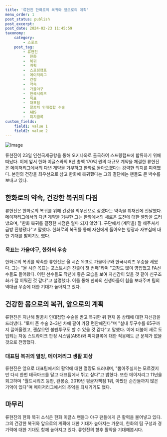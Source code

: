 ```yaml
---
title: '류현진 한화로의 복귀와 앞으로의 계획'
menu_order: 1
post_status: publish
post_excerpt: 
post_date: 2024-02-23 11:45:59
taxonomy:
    category:
        - 스포츠
    post_tag:
        - 류현진
        -  한화
        -  복귀
        -  계획
        -  스프링캠프
        -  메이저리그
        -  건강
        -  약속
        -  가을야구
        -  한국시리즈
        -  목표
        -  대표팀
        -  팔꿈치 인대접합 수술
        -  ABS
        -  피치클록
custom_fields:
    field1: value 1
    field2: value 2
---
```


![Image](https://imgnews.pstatic.net/image/469/2024/02/23/0000786974_001_20240223084505770.jpg?type=w647)

류현진이 23일 인천국제공항을 통해 오키나와로 출국하여 스프링캠프에 합류하기 위해 떠났다. 이에 앞서 한화 이글스와의 8년 총액 170억 원의 대규모 계약을 체결한 류현진은 메이저리그에서의 다년 계약을 거부하고 한화로 돌아오겠다는 강력한 의지를 피력했다. 본인의 건강을 최우선으로 삼고 한화에 복귀했다는 그의 결단에는 팬들도 큰 박수를 보내고 있다.
## 한화로의 약속, 건강한 복귀의 다짐
류현진은 한화로의 복귀를 위해 건강을 최우선으로 삼겠다는 약속을 취재진에 전달했다. 메이저리그에서의 다년 계약을 거부한 그는 한화에서의 새로운 도전에 대한 열망을 드러냈으며, "한화 복귀를 결정한 시점은 얼마 되지 않았다. 구단에서 (계약을) 잘 해주셔서 금방 진행됐다"고 말했다. 한화로의 복귀를 통해 자신에게 돌아오는 영광과 자부심에 대한 기대를 밝히기도 했다.
### 목표는 가을야구, 한화의 우승
한화로의 복귀를 약속한 류현진은 올 시즌 목표로 가을야구와 한국시리즈 우승을 세웠다. 그는 "올 시즌 목표는 포스트시즌 진출이 첫 번째"라며 "고참도 많이 영입했고 FA선수들도 들어왔다. 어린 선수들도 작년에 좋은 모습을 보여 자신감이 있을 것 같아 신구조화가 잘 이뤄진 것 같다"고 설명했다. 이를 통해 한화의 신생아들이 힘을 보태주며 팀의 역대급 우승에 대한 기대가 높아지고 있다.
## 건강한 몸으로의 복귀, 앞으로의 계획
류현진은 지난해 팔꿈치 인대접합 수술을 받고 복귀한 뒤 현재 몸 상태에 대한 자신감을 드러냈다. "토미 존 수술 2~3년 차에 팔이 가장 편안해진다"며 "실내 투구수를 65구까지 끌어올렸고, 괜찮으면 불펜투구도 할 수 있을 것 같다"고 말했다. 이에 더불어 새로 도입되는 자동 스트라이크 판정 시스템(ABS)와 피치클록에 대한 적응에도 큰 문제가 없을 것으로 전망했다.
### 대표팀 복귀의 열망, 메이저리그 생활 회상
류현진은 앞으로 대표팀에서의 활약에 대한 열망도 드러내며, "뽑아주실지는 모르겠지만 다시 한번 태극마크를 달고 대표팀에서 뛰고 싶다"고 밝혔다. 또한 메이저리그 11년을 회고하며 "월드시리즈 등판, 완봉승, 2019년 평균자책점 1위, 아팠던 순간들까지 많은 기억이 있다"며 메이저리그에서의 추억을 되새기기도 했다.
## 마무리
류현진의 한화 복귀 소식은 한화 이글스 팬들과 야구 팬들에게 큰 활력을 불어넣고 있다. 그의 건강한 복귀와 앞으로의 계획에 대한 기대가 높아지는 가운데, 한화의 팀 구성과 경기력에 대한 기대도 함께 높아지고 있다. 류현진의 향후 활약을 기대해봅시다.
